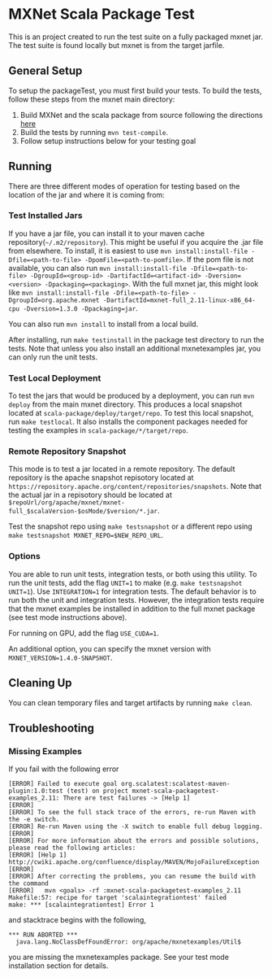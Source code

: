 <!--- Licensed to the Apache Software Foundation (ASF) under one -->
<!--- or more contributor license agreements.  See the NOTICE file -->
<!--- distributed with this work for additional information -->
<!--- regarding copyright ownership.  The ASF licenses this file -->
<!--- to you under the Apache License, Version 2.0 (the -->
<!--- "License"); you may not use this file except in compliance -->
<!--- with the License.  You may obtain a copy of the License at -->

<!---   http://www.apache.org/licenses/LICENSE-2.0 -->

<!--- Unless required by applicable law or agreed to in writing, -->
<!--- software distributed under the License is distributed on an -->
<!--- "AS IS" BASIS, WITHOUT WARRANTIES OR CONDITIONS OF ANY -->
<!--- KIND, either express or implied.  See the License for the -->
<!--- specific language governing permissions and limitations -->
<!--- under the License. -->

# MXNet Scala Package Test

This is an project created to run the test suite on a fully packaged mxnet jar. The test suite is found locally but mxnet is from the target jarfile.

## General Setup

To setup the packageTest, you must first build your tests. To build the tests, follow these steps from the mxnet main directory:

1. Build MXNet and the scala package from source following the directions [here](https://mxnet.incubator.apache.org/get_started/scala_setup#source)
2. Build the tests by running `mvn test-compile`.
3. Follow setup instructions below for your testing goal

## Running

There are three different modes of operation for testing based on the location of the jar and where it is coming from:

### Test Installed Jars

If you have a jar file, you can install it to your maven cache repository(`~/.m2/repository`). This might be useful if you acquire the .jar file from elsewhere. To install, it is easiest to use `mvn install:install-file -Dfile=<path-to-file> -DpomFile=<path-to-pomfile>`. If the pom file is not available, you can also run `mvn install:install-file -Dfile=<path-to-file> -DgroupId=<group-id> -DartifactId=<artifact-id> -Dversion=<version> -Dpackaging=<packaging>`. With the full mxnet jar, this might look like `mvn install:install-file -Dfile=<path-to-file> -DgroupId=org.apache.mxnet -DartifactId=mxnet-full_2.11-linux-x86_64-cpu -Dversion=1.3.0 -Dpackaging=jar`.

You can also run `mvn install` to install from a local build.

After installing, run `make testinstall` in the package test directory to run the tests.  Note that unless you also install an additional mxnetexamples jar, you can only run the unit tests.

### Test Local Deployment

To test the jars that would be produced by a deployment, you can run `mvn deploy` from the main mxnet directory. This produces a local snapshot located at `scala-package/deploy/target/repo`. To test this local snapshot, run `make testlocal`.  It also installs the component packages needed for testing the examples in `scala-package/*/target/repo`.

### Remote Repository Snapshot

This mode is to test a jar located in a remote repository. The default repository is the apache snapshot repisotory located at `https://repository.apache.org/content/repositories/snapshots`. Note that the actual jar in a repisotory should be located at `$repoUrl/org/apache/mxnet/mxnet-full_$scalaVersion-$osMode/$version/*.jar`.

Test the snapshot repo using `make testsnapshot` or a different repo using `make testsnapshot MXNET_REPO=$NEW_REPO_URL`.

### Options

You are able to run unit tests, integration tests, or both using this utility. To run the unit tests, add the flag `UNIT=1` to make (e.g. `make testsnapshot UNIT=1`). Use `INTEGRATION=1` for integration tests. The default behavior is to run both the unit and integration tests. However, the integration tests require that the mxnet examples be installed in addition to the full mxnet package (see test mode instructions above).

For running on GPU, add the flag `USE_CUDA=1`.

An additional option, you can specify the mxnet version with `MXNET_VERSION=1.4.0-SNAPSHOT`.

## Cleaning Up

You can clean temporary files and target artifacts by running `make clean`.

## Troubleshooting

### Missing Examples

If you fail with the following error
```
[ERROR] Failed to execute goal org.scalatest:scalatest-maven-plugin:1.0:test (test) on project mxnet-scala-packagetest-examples_2.11: There are test failures -> [Help 1]
[ERROR]
[ERROR] To see the full stack trace of the errors, re-run Maven with the -e switch.
[ERROR] Re-run Maven using the -X switch to enable full debug logging.
[ERROR]
[ERROR] For more information about the errors and possible solutions, please read the following articles:
[ERROR] [Help 1] http://cwiki.apache.org/confluence/display/MAVEN/MojoFailureException
[ERROR]
[ERROR] After correcting the problems, you can resume the build with the command
[ERROR]   mvn <goals> -rf :mxnet-scala-packagetest-examples_2.11
Makefile:57: recipe for target 'scalaintegrationtest' failed
make: *** [scalaintegrationtest] Error 1
```

and stacktrace begins with the following,

```
*** RUN ABORTED ***
  java.lang.NoClassDefFoundError: org/apache/mxnetexamples/Util$
```

you are missing the mxnetexamples package.  See your test mode installation section for details.
